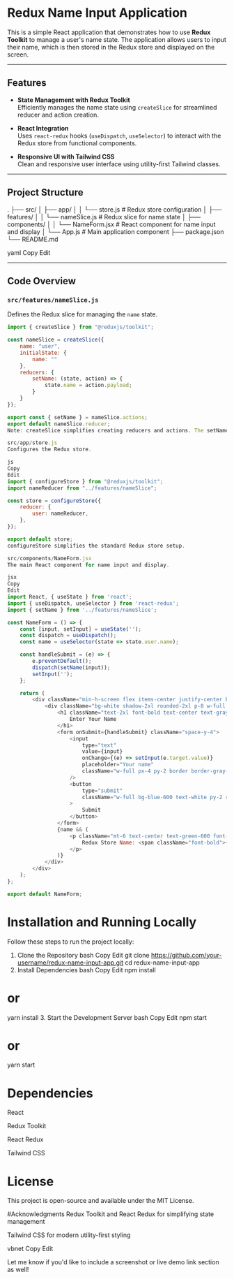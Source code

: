# Redux Name Input Application

This is a simple React application that demonstrates how to use **Redux Toolkit** to manage a user's name state. The application allows users to input their name, which is then stored in the Redux store and displayed on the screen.

---

##  Features

- **State Management with Redux Toolkit**  
  Efficiently manages the name state using `createSlice` for streamlined reducer and action creation.

- **React Integration**  
  Uses `react-redux` hooks (`useDispatch`, `useSelector`) to interact with the Redux store from functional components.

- **Responsive UI with Tailwind CSS**  
  Clean and responsive user interface using utility-first Tailwind classes.

---

##  Project Structure

.
├── src/
│ ├── app/
│ │ └── store.js # Redux store configuration
│ ├── features/
│ │ └── nameSlice.js # Redux slice for name state
│ ├── components/
│ │ └── NameForm.jsx # React component for name input and display
│ └── App.js # Main application component
├── package.json
└── README.md

yaml
Copy
Edit

---

##  Code Overview

### `src/features/nameSlice.js`

Defines the Redux slice for managing the `name` state.

```js
import { createSlice } from "@reduxjs/toolkit";

const nameSlice = createSlice({
    name: "user",
    initialState: {
        name: ""
    },
    reducers: {
        setName: (state, action) => {
            state.name = action.payload;
        }
    }
});

export const { setName } = nameSlice.actions;
export default nameSlice.reducer;
Note: createSlice simplifies creating reducers and actions. The setName action updates the name in state.

src/app/store.js
Configures the Redux store.

js
Copy
Edit
import { configureStore } from "@reduxjs/toolkit";
import nameReducer from "../features/nameSlice";

const store = configureStore({
    reducer: {
        user: nameReducer,
    },
});

export default store;
configureStore simplifies the standard Redux store setup.

src/components/NameForm.jsx
The main React component for name input and display.

jsx
Copy
Edit
import React, { useState } from 'react';
import { useDispatch, useSelector } from 'react-redux';
import { setName } from '../features/nameSlice';

const NameForm = () => {
    const [input, setInput] = useState('');
    const dispatch = useDispatch();
    const name = useSelector(state => state.user.name);

    const handleSubmit = (e) => {
        e.preventDefault();
        dispatch(setName(input));
        setInput('');
    };

    return (
        <div className="min-h-screen flex items-center justify-center bg-gray-100 p-4">
            <div className="bg-white shadow-2xl rounded-2xl p-8 w-full max-w-md">
                <h1 className="text-2xl font-bold text-center text-gray-800 mb-6">
                    Enter Your Name
                </h1>
                <form onSubmit={handleSubmit} className="space-y-4">
                    <input
                        type="text"
                        value={input}
                        onChange={(e) => setInput(e.target.value)}
                        placeholder="Your name"
                        className="w-full px-4 py-2 border border-gray-300 rounded-xl focus:outline-none focus:ring-2 focus:ring-blue-500"
                    />
                    <button
                        type="submit"
                        className="w-full bg-blue-600 text-white py-2 rounded-xl font-semibold hover:bg-blue-700 transition duration-200"
                    >
                        Submit
                    </button>
                </form>
                {name && (
                    <p className="mt-6 text-center text-green-600 font-medium">
                        Redux Store Name: <span className="font-bold">{name}</span>
                    </p>
                )}
            </div>
        </div>
    );
};

export default NameForm;
```
# Installation and Running Locally
Follow these steps to run the project locally:

1. Clone the Repository
bash
Copy
Edit
git clone https://github.com/your-username/redux-name-input-app.git
cd redux-name-input-app
2. Install Dependencies
bash
Copy
Edit
npm install
# or
yarn install
3. Start the Development Server
bash
Copy
Edit
npm start
# or
yarn start

# Dependencies
React

Redux Toolkit

React Redux

Tailwind CSS

# License
This project is open-source and available under the MIT License.

#Acknowledgments
Redux Toolkit and React Redux for simplifying state management

Tailwind CSS for modern utility-first styling

vbnet
Copy
Edit

Let me know if you'd like to include a screenshot or live demo link section as well!
